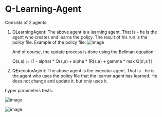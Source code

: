 # Q-Learning-Agent

Consists of 2 agents:
1. QLearningAgent: The above agent is a learning agent. That is - he is the agent who creates and learns the policy.
   The result of his run is the policy file.
    Example of the policy file:
    ![image](https://user-images.githubusercontent.com/72104254/169683171-9277d392-a8da-4c89-925a-96d91828c789.png)
    
    And of course, the update process is done using the Bellman equation:
    
    Q(s,a) := (1 - alpha) * Q(s,a) + alpha * [R(s,a) + gamma * max Q(s',a')]
    
2. QExecutorAgent: The above agent is the executor agent. That is - he is the agent who uses the policy file that the learner agent has learned.
   He does not change and update it, but only uses it.

hyper parameters tests: 

![image](https://user-images.githubusercontent.com/72104254/169684728-0c0dd9c6-677c-4257-9244-0b52935c127a.png)

![image](https://user-images.githubusercontent.com/72104254/169684735-856f70e6-2586-44ff-9816-63a40bd5b3a6.png)

